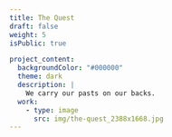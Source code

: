 ```yaml
---
title: The Quest
draft: false
weight: 5
isPublic: true

project_content:
  backgroundColor: "#000000"
  theme: dark
  description: |
    We carry our pasts on our backs.
  work:
    - type: image
      src: img/the-quest_2388x1668.jpg
---
```

